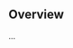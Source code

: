 <!-- Note: Please must use one of our issue templates to file an issue! 🛑 -->
<!-- 👉 https://github.com/WumaCOder/feishubot/issues/new/choose 👈 -->
<!-- **Issues that should have been filed with a template will be closed without action, and we will ask you to use a template.** -->

<!-- This blank issue template is only for issues that don't fit any of the templates. -->

## Overview

...
